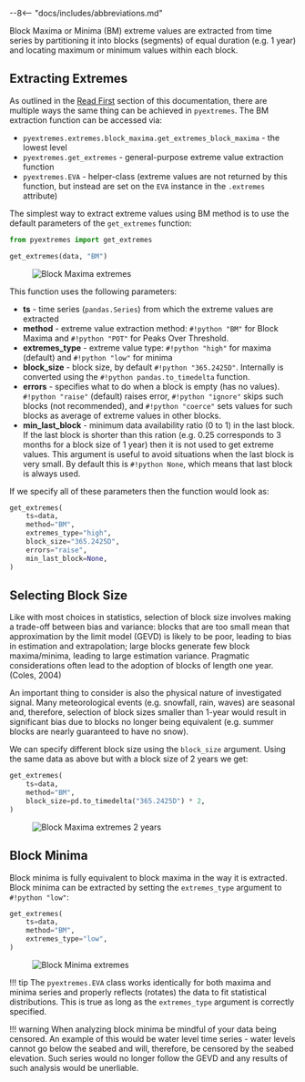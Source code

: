 --8<-- "docs/includes/abbreviations.md"

Block Maxima or Minima (BM) extreme values are extracted from time series
by partitioning it into blocks (segments) of equal duration (e.g. 1 year)
and locating maximum or minimum values within each block.

## Extracting Extremes
As outlined in the [Read First](../read-first.md) section of this documentation,
there are multiple ways the same thing can be achieved in `pyextremes`.
The BM extraction function can be accessed via:

- `pyextremes.extremes.block_maxima.get_extremes_block_maxima` - the lowest level
- `pyextremes.get_extremes` - general-purpose extreme value extraction function
- `pyextremes.EVA` - helper-class (extreme values are not returned by this function,
  but instead are set on the `EVA` instance in the `.extremes` attribute)

The simplest way to extract extreme values using BM method is to use the default
parameters of the `get_extremes` function:

```python
from pyextremes import get_extremes

get_extremes(data, "BM")
```

<figure>
  <img src="../../../img/extremes/bm-high-1y.png" alt="Block Maxima extremes"/>
</figure>

This function uses the following parameters:

- **ts** - time series (`pandas.Series`) from which the extreme values are extracted
- **method** - extreme value extraction method: `#!python "BM"` for Block Maxima
  and `#!python "POT"` for Peaks Over Threshold.
- **extremes_type** - extreme value type:
  `#!python "high"` for maxima (default) and `#!python "low"` for minima
- **block_size** - block size, by default `#!python "365.2425D"`.
  Internally is converted using the `#!python pandas.to_timedelta` function.
- **errors** - specifies what to do when a block is empty (has no values).
  `#!python "raise"` (default) raises error, `#!python "ignore"` skips such blocks
  (not recommended), and `#!python "coerce"` sets values for such blocks as average
  of extreme values in other blocks.
- **min_last_block** - minimum data availability ratio (0 to 1)
  in the last block. If the last block is shorter than this ration
  (e.g. 0.25 corresponds to 3 months for a block size of 1 year) then it is not used
  to get extreme values. This argument is useful to avoid situations when the last
  block is very small. By default this is `#!python None`, which means that last
  block is always used.

If we specify all of these parameters then the function would look as:

```python
get_extremes(
    ts=data,
    method="BM",
    extremes_type="high",
    block_size="365.2425D",
    errors="raise",
    min_last_block=None,
)
```

## Selecting Block Size
Like with most choices in statistics, selection of block size involves making a
trade-off between bias and variance: blocks that are too small mean that
approximation by the limit model (GEVD) is likely to be poor,
leading to bias in estimation and extrapolation; large blocks generate few block
maxima/minima, leading to large estimation variance. Pragmatic considerations
often lead to the adoption of blocks of length one year. (Coles, 2004)

An important thing to consider is also the physical nature of investigated signal.
Many meteorological events (e.g. snowfall, rain, waves) are seasonal and, therefore,
selection of block sizes smaller than 1-year would result in significant bias due to
blocks no longer being equivalent
(e.g. summer blocks are nearly guaranteed to have no snow).

We can specify different block size using the `block_size` argument. Using the same
data as above but with a block size of 2 years we get:

```python
get_extremes(
    ts=data,
    method="BM",
    block_size=pd.to_timedelta("365.2425D") * 2,
)
```

<figure>
  <img src="../../../img/extremes/bm-high-2y.png" alt="Block Maxima extremes 2 years"/>
</figure>

## Block Minima
Block minima is fully equivalent to block maxima in the way it is extracted.
Block minima can be extracted by setting the `extremes_type` argument
to `#!python "low"`:

```python
get_extremes(
    ts=data,
    method="BM",
    extremes_type="low",
)
```

<figure>
  <img src="../../../img/extremes/bm-low-1y.png" alt="Block Minima extremes"/>
</figure>

!!! tip
    The `pyextremes.EVA` class works identically for both maxima and minima series and
    properly reflects (rotates) the data to fit statistical distributions.
    This is true as long as the `extremes_type` argument is correctly specified.

!!! warning
    When analyzing block minima be mindful of your data being censored.
    An example of this would be water level time series - water levels cannot go
    below the seabed and will, therefore, be censored by the seabed elevation.
    Such series would no longer follow the GEVD and any results of such analysis
    would be unerliable.
